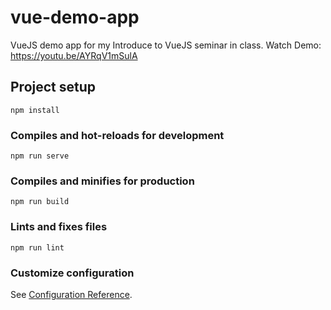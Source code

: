 # vue-demo-app
VueJS demo app for my Introduce to VueJS seminar in class. Watch Demo: https://youtu.be/AYRqV1mSulA
## Project setup
```
npm install
```

### Compiles and hot-reloads for development
```
npm run serve
```

### Compiles and minifies for production
```
npm run build
```

### Lints and fixes files
```
npm run lint
```

### Customize configuration
See [Configuration Reference](https://cli.vuejs.org/config/).
